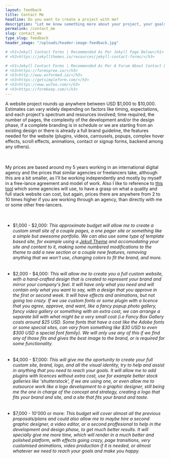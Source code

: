 ```yaml
---
layout: feedback
title: Contact Me
headline: Do you want to create a project with me?
description: "Let me know something more about your project, your goals, and who you are. Please fill the form below to get in contact with me."
permalink: /contact_me
slug: contact_me
type_slug: feedback
header_image: "/uploads/header-image-feedback.jpg"

# <h1>Jekyll Contact Forms | Recommended As Per Jekyll Page Below</h1>
# <h3>https://jekyllthemes.io/resources/jekyll-contact-forms/</h3>

# <h1>Jekyll Contact Forms | Recommended As Per A Forum About Contact Using Jekyll</h1>
# <h3>https://formspree.io/</h3>
# <h3>http://www.enformed.io/</h3>
# <h3>https://getsimpleform.com/</h3>
# <h3>https://www.wufoo.com/</h3>
# <h3>https://formkeep.com/</h3>
---
```


A website project rounds up anywhere between USD $1,000 to $10,000. Estimates can vary widely depending on factors like timing, expectations, and each project's spectrum and resources involved; time required, the number of pages, the complexity of the development and/or the design phase, if a complete branding is in schedule or we are starting from an existing design or there is already a full brand guideline, the features needed for the website (plugins, videos, carrousels, popups, complex hover effects, scroll effects, animations, contact or signup forms, backend among any others).

<br><br>My prices are based around my 5 years working in an international digital agency and the prices that similar agencies or freelancers take, although this are a bit smaller, as I'll be working independently and mostly by myself in a free-lance agreement and model of work. Also I like to reference to <a class="text-rosybrown" href="https://designagency.io/" target="_blank" style="text-decoration:underline;">this tool</a> which some agencies will use, to have a grasp on what a quality and full stack website can cost, but again, prices there are anywhere from 2 to 10 times higher if you are working through an agency, than directly with me or some other free-lancers.

<ul class="text-left" style="font-size:14px;">
	<br><br><li>$1,000 - $2,000: <i class="font-ultra-light-italic">This approximate budget will allow me to create a custom small site of a couple pages, a one pager site or something like a simple but awesome portfolio. We can also use some type of template based site, for example using a <a class="text-rosybrown" href="https://jekyllthemes.io/free" target="_blank" style="text-decoration:underline;">Jekyll Theme</a> and accomodating your site and content to it, making some numbered modifications to the theme to add a new section or a couple new features, removing anything that we won't use, changing colors to fit the brand, and more.</i></li>
	<br><br><li>$2,000 - $4,000: <i class="font-ultra-light-italic">This will allow me to create you a full custom website, with a hand-crafted design that is created to represent your brand and mirror your company's feel. It will have only what you need and will contain only what you want to say, with a design that you approve in the first or second week. It will have effects and animations, but not going too crazy. If we use custom fonts or some plugin with a licence that you agree, approve, and want, like a fancy popup photo gallery, fancy video gallery or something with an extra cost, we can arrange a separate bill with what might be a very small cost (i.e <i>Fancy Box Gallery</i> costs around $25 USD. Some fonts that have a cost like the Adobe fonts or some special sites, can vary from something like $30 USD to even $300 USD a special font family). We will only use any of this if we find any of those fits and gives the best image to the brand, or is required for some functionality.</i></li>
	<br><br><li>$4,000 - $7,000: <i class="font-ultra-light-italic">This will give me the oportunity to create your full custom site, brand, logo, and all the visual identity, try to help and assist in anything that you need to reach your goals. It will allow me to add plugins with licences without extra cost, use for example better stock galleries like 'shutterstock', if we are using one, or even allow me to outsource work like a logo development to a graphic designer, still being me the one in charge of the concept and strategy, creating a logo that fits your brand and site, and a site that fits your brand and taste.</i></li>
	<br><br><li>$7,000 - 10'000 or more: <i class="font-ultra-light-italic">This budget will cover almost all the previous proposals/plans and could also allow me to maybe hire a second graphic designer, a video editor, or a second proffesional to help in the development and design phase, to get much better results. It will specially give me more time, which will render in a much better and polished platform, with effects going crazy, page transitions, very customised animations, video production if it is needed, or almost whatever we need to reach your goals and make you happy.</i></li>
</ul>

<!--{% comment %}

[Mensaje Para Vender en Facebook (el que escribí a Laura) y luego] ... Estoy en proceso de hacerlo responsive (para celulares y tablet) y agregarle traducción al español.

{% endcomment %}-->